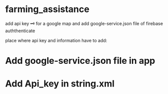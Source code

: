 # farming_assistance
add api key 🗝 for a google map
and add google-service.json file of firebase auththenticate

place where api key and information have to add:

# Add google-service.json file in app
# Add Api_key in string.xml

